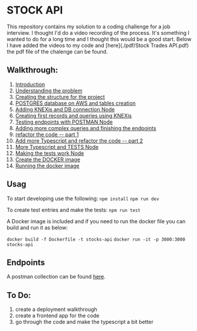 
# STOCK API
This repository contains my solution to a coding challenge for a job interview. I thought I'd do a video recording of the process. It's something I wanted to do for a long time and I thought this would be a good start. Below I have added the videos to my code and [here](./pdf/Stock Trades API.pdf) the pdf file of the chalenge can be found.

## Walkthrough:

1. [Introduction](https://youtu.be/hwnxxsOdv7U)
2. [Understanding the problem](https://youtu.be/n3XQW5UAm50)
3. [Creating the structure for the project](https://youtu.be/kOOvCnUGS5M)
4. [POSTGRES database on AWS and tables creation](https://youtu.be/hK3fTaQKpVI)
5. [Adding KNEXjs and DB connection Node](https://youtu.be/FdpUoD5M5Io)
6. [Creating first records and queries  using KNEXjs](https://youtu.be/NQT9TJc6aCw)
7. [Testing endpoints with POSTMAN Node](https://youtu.be/PpSQCSK_fOc)
8. [Adding more complex queries and finishing the endpoints](https://youtu.be/cNP8UP1z-rU)
9. [refactor the code -- part 1](https://youtu.be/XllzcD2nAPI)
10. [Add more Typescript and refactor the code -- part 2](https://youtu.be/Ad6e0JE9iZw)
11. [More Typescript and TESTS Node](https://youtu.be/eIQt3uCkrfs)
12. [Making the tests work Node](https://youtu.be/MbJh_HCFve0)
13. [Create the DOCKER image](https://youtu.be/Sdj0uutFRDk)
14. [Running the docker image](https://youtu.be/GaplFe7ve34)
## Usag

To start developing use the following:
``npm install``
``npm run dev``

To create test entries and make the tests:
``npm run test``

A Docker image is included and if you need to run the docker file you can build and run it as below:

``docker build -f Dockerfile -t stocks-api``
``docker run -it -p 3000:3000 stocks-api``

## Endpoints

A postman collection can be found [here](./postman_collection/stocks-api.postman_collection.json).

## To Do:
1. create a deployment walkthrough
2. create a frontend app for the code
3. go through the code and make the typescript a bit better
